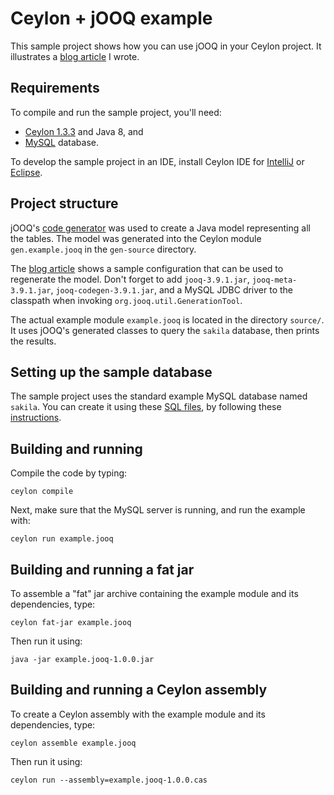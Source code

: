 # Ceylon + jOOQ example

This sample project shows how you can use jOOQ in your Ceylon 
project. It illustrates a [blog article][] I wrote.

[blog article]: https://bjansen.github.io/ceylon/2015/08/24/ceylon-plus-jooq-equals-heart.html

## Requirements

To compile and run the sample project, you'll need:

- [Ceylon 1.3.3][] and Java 8, and
- [MySQL][] database.

To develop the sample project in an IDE, install Ceylon IDE
for [IntelliJ][] or [Eclipse][]. 

[Ceylon 1.3.3]: https://ceylon-lang.org/download/
[MySQL]: https://dev.mysql.com/downloads/

[IntelliJ]: https://ceylon-lang.org/documentation/1.3/ide/intellij/
[Eclipse]: https://ceylon-lang.org/documentation/1.3/ide/eclipse/


## Project structure

jOOQ's [code generator][] was used to create a Java model 
representing all the tables. The model was generated into 
the Ceylon module `gen.example.jooq` in the `gen-source`
directory.

The [blog article][blog gen] shows a sample configuration 
that can be used to regenerate the model. Don't forget to 
add `jooq-3.9.1.jar`, `jooq-meta-3.9.1.jar`, 
`jooq-codegen-3.9.1.jar`, and a MySQL JDBC driver to the 
classpath when invoking `org.jooq.util.GenerationTool`.

The actual example module `example.jooq` is located in the
directory `source/`. It uses jOOQ's generated classes to 
query the `sakila` database, then prints the results.

[blog gen]: http://bjansen.github.io/ceylon/2015/08/24/ceylon-plus-jooq-equals-heart.html#generating-classes
[code generator]: https://www.jooq.org/doc/3.9/manual/code-generation/codegen-configuration/

## Setting up the sample database

The sample project uses the standard example MySQL database 
named `sakila`. You can create it using these [SQL files][], 
by following these [instructions][].

[SQL files]: http://downloads.mysql.com/docs/sakila-db.zip
[instructions]: https://dev.mysql.com/doc/sakila/en/sakila-installation.html

## Building and running

Compile the code by typing:

    ceylon compile

Next, make sure that the MySQL server is running, and run 
the example with:

    ceylon run example.jooq

## Building and running a fat jar

To assemble a "fat" jar archive containing the example 
module and its dependencies, type:

    ceylon fat-jar example.jooq

Then run it using:

    java -jar example.jooq-1.0.0.jar

## Building and running a Ceylon assembly

To create a Ceylon assembly with the example module and its 
dependencies, type:

    ceylon assemble example.jooq

Then run it using:

    ceylon run --assembly=example.jooq-1.0.0.cas

